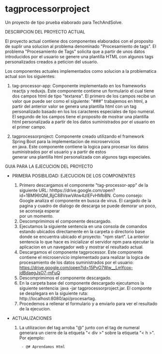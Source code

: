 # tagprocessorproject

Un proyecto de tipo prueba elaborado para TechAndSolve.

DESCRIPCION DEL PROYECTO ACTUAL

El proyecto actual contiene dos componentes elaborados con el proposito de suplir una solucion al problema denominado "Procesamiento de tags". El problema "Procesamiento de Tags" solicita que a partir de unos datos introducidos por el usuario se genere una plantilla HTML con algunos tags personalizados creados a peticion del usuario.

Los componentes actuales implementados como solucion a la problematica actual son los siguientes:
  
  1. tag-processor-app: Componente implementado en los frameworks reactjs y reduxjs. Este componente contiene un 
  	formulario el cual tiene dos campos html de tipo "textarea". El primero de los campos recibe un valor que puede ser como	el siguiente: "###" trabajemos en html, a partir del anterior valor se genera una plantilla html con un tag personalizado 	  basado en los los caracteres especiales de tipo numeral. El segundo de los campos tiene el proposito de mostrar una 		plantilla html personalizada a partir de los datos suministrados por el usuario en el primer campo.
      
  2. tagprocessorproject: Componente creado utilizando el framework Spring Boot para la implementacion de microservicios     
      en java. Este componente contiene la logica para procesar los datos suministrados por el usuario y a partir de estos  
      generar una plantilla html personalizada con algunos tags especiales.
      

GUIA PARA LA EJECUCION DEL PROYECTO

 * PRIMERA POSIBILIDAD: EJECUCION DE LOS COMPONENTES
    
    1. Primero descargamos el componente "tag-processor-app" de la siguiente URL: 
        hhttps://drive.google.com/open?id=1BM96tQM_8jjC88VswVAtw4zIEFvHMbBN. Como consejo: Google analiza el componente 
        en busca de virus. El cargado de la pagina y cuadro de dialogo de descarga se puede demorar un poco, se aconseja esperar  
        por un momento.
    2. Descomprimimos el componente descargado.
    3. Ejecutamos la siguiente sentencia en una consola de comandos estando ubicados directamente en la carpeta o directorio base   
        donde se encuentra ubicado el proyecto: "npm start". La anterior sentencia lo que hace es inicializar el servidor npm 
        para ejecutar la aplicacion en un navegador web y mostrar el resultado actual. 
    4. Descargamos el componente tagprocessor. Este componente contiene el microservicio 
        implementado para realizar la logica de procesamiento de los datos suministrados por el usuario: 
        https://drive.google.com/open?id=15PvO7Ww__LmYcox-jdBdaegJsO7-mFuQ
    5. Descomprimimos el componente descargado.
    6. En la carpeta base del componente descargado ejecutamos la siguiente sentencia: java -jar tagprocessorproject.jar. El 
        componte se desplegara en la siguiente ruta: http://localhost:8080/api/procesartag.
    7. Procedemos a rellenar el formulario y a enviarlo para ver el resultado de la ejecucion.

  * ACTUALIZACIONES

	1. La utilizacion del tag arroba "@" junto con el tag de numeral generara un cierre de la etiqueta
		"< div >" sobre la etiqueta "< h >". Por ejemplo:

			- @# Aprendamos Html
